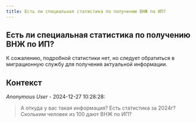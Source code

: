 ```yaml
---
title: Есть ли специальная статистика по получению ВНЖ по ИП?
---
```


## Есть ли специальная статистика по получению ВНЖ по ИП?

К сожалению, подробной статистики нет, но следует обратиться в миграционную службу для получения актуальной информации.

## Контекст

_Anonymous User_ - 2024-12-27 10:28:28:

> А откуда у вас такая информация? Есть статистика за 2024г? Скольким человек из 100 дают ВНЖ по ИП?
